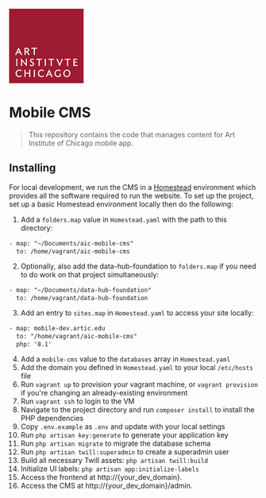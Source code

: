 ![Art Institute of Chicago](https://raw.githubusercontent.com/Art-Institute-of-Chicago/template/master/aic-logo.gif)

# Mobile CMS
> This repository contains the code that manages content for Art Institute of Chicago mobile app.

## Installing

For local development, we run the CMS in a [Homestead](https://laravel.com/docs/master/homestead) environment which provides all the software required to run the website. To set up the project, set up a basic Homestead environment locally then do the following:

1. Add a `folders.map` value in `Homestead.yaml` with the path to this directory:
  ```
  - map: "~/Documents/aic-mobile-cms"
    to: /home/vagrant/aic-mobile-cms
  ```
2. Optionally, also add the data-hub-foundation to `folders.map` if you need to do work on that project simultaneously:
  ```
  - map: "~/Documents/data-hub-foundation"
    to: /home/vagrant/data-hub-foundation
  ```
3. Add an entry to `sites.map` in `Homestead.yaml` to access your site locally:
  ```
  - map: mobile-dev.artic.edu
    to: "/home/vagrant/aic-mobile-cms"
    php: '8.1'
  ```
4. Add a `mobile-cms` value to the `databases` array in `Homestead.yaml`
5. Add the domain you defined in `Homestead.yaml` to your local `/etc/hosts` file
6. Run `vagrant up` to provision your vagrant machine, or `vagrant provision` if you're changing an already-existing environment
7. Run `vagrant ssh` to login to the VM
8. Navigate to the project directory and run `composer install` to install the PHP dependencies
9. Copy `.env.example` as `.env` and update with your local settings
10. Run `php artisan key:generate` to generate your application key
11. Run `php artisan migrate` to migrate the database schema
12. Run `php artisan twill:superadmin` to create a superadmin user
13. Build all necessary Twill assets: `php artisan twill:build`
14. Initialize UI labels: `php artisan app:initialize-labels`
15. Access the frontend at http://{your_dev_domain}.
16. Access the CMS at http://{your_dev_domain}/admin.

